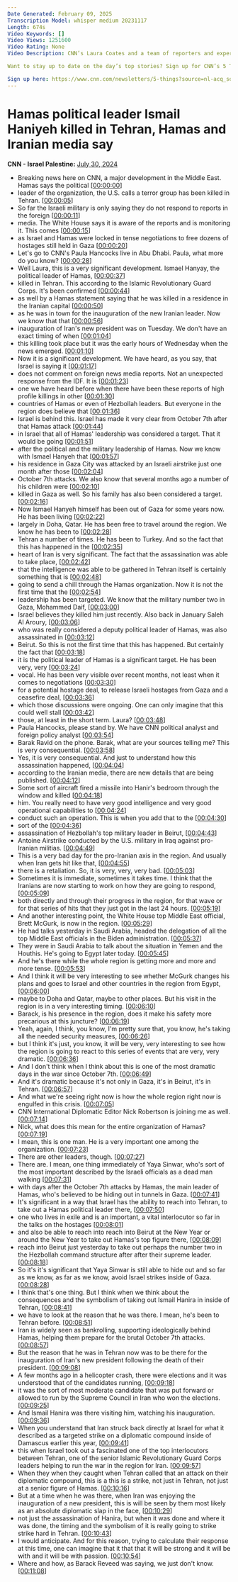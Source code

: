 ```yaml
---
Date Generated: February 09, 2025
Transcription Model: whisper medium 20231117
Length: 674s
Video Keywords: []
Video Views: 1251600
Video Rating: None
Video Description: CNN’s Laura Coates and a team of reporters and experts break down what we know about the death of Hamas political leader Ismail Haniyeh. #CNN #news 

Want to stay up to date on the day’s top stories? Sign up for CNN’s 5 Things newsletter, and we’ll give you the 5 biggest stories you need to know, videos people are watching, and more!

Sign up here: https://www.cnn.com/newsletters/5-things?source=nl-acq_social_youtubedesc&utm_source=nl-acq_social_youtubedesc
---
```


# Hamas political leader Ismail Haniyeh killed in Tehran, Hamas and Iranian media say
**CNN - Israel Palestine:** [July 30, 2024](https://www.youtube.com/watch?v=XTO1PUkVkvo)
*  Breaking news here on CNN, a major development in the Middle East. Hamas says the political [[00:00:00](https://www.youtube.com/watch?v=XTO1PUkVkvo&t=0.0s)]
*  leader of the organization, the U.S. calls a terror group has been killed in Tehran. [[00:00:05](https://www.youtube.com/watch?v=XTO1PUkVkvo&t=5.62s)]
*  So far the Israeli military is only saying they do not respond to reports in the foreign [[00:00:11](https://www.youtube.com/watch?v=XTO1PUkVkvo&t=11.06s)]
*  media. The White House says it is aware of the reports and is monitoring it. This comes [[00:00:15](https://www.youtube.com/watch?v=XTO1PUkVkvo&t=15.84s)]
*  as Israel and Hamas were locked in tense negotiations to free dozens of hostages still held in Gaza [[00:00:20](https://www.youtube.com/watch?v=XTO1PUkVkvo&t=20.84s)]
*  Let's go to CNN's Paula Hancocks live in Abu Dhabi. Paula, what more do you know? [[00:00:28](https://www.youtube.com/watch?v=XTO1PUkVkvo&t=28.38s)]
*  Well Laura, this is a very significant development. Ismael Hanyay, the political leader of Hamas, [[00:00:37](https://www.youtube.com/watch?v=XTO1PUkVkvo&t=37.379999999999995s)]
*  killed in Tehran. This according to the Islamic Revolutionary Guard Corps. It's been confirmed [[00:00:44](https://www.youtube.com/watch?v=XTO1PUkVkvo&t=44.379999999999995s)]
*  as well by a Hamas statement saying that he was killed in a residence in the Iranian capital [[00:00:50](https://www.youtube.com/watch?v=XTO1PUkVkvo&t=50.379999999999995s)]
*  as he was in town for the inauguration of the new Iranian leader. Now we know that that [[00:00:56](https://www.youtube.com/watch?v=XTO1PUkVkvo&t=56.38s)]
*  inauguration of Iran's new president was on Tuesday. We don't have an exact timing of when [[00:01:04](https://www.youtube.com/watch?v=XTO1PUkVkvo&t=64.38s)]
*  this killing took place but it was the early hours of Wednesday when the news emerged. [[00:01:10](https://www.youtube.com/watch?v=XTO1PUkVkvo&t=70.38s)]
*  Now it is a significant development. We have heard, as you say, that Israel is saying it [[00:01:17](https://www.youtube.com/watch?v=XTO1PUkVkvo&t=77.38s)]
*  does not comment on foreign news media reports. Not an unexpected response from the IDF. It is [[00:01:23](https://www.youtube.com/watch?v=XTO1PUkVkvo&t=83.38s)]
*  one we have heard before when there have been these reports of high profile killings in other [[00:01:30](https://www.youtube.com/watch?v=XTO1PUkVkvo&t=90.38s)]
*  countries of Hamas or even of Hezbollah leaders. But everyone in the region does believe that [[00:01:36](https://www.youtube.com/watch?v=XTO1PUkVkvo&t=96.38s)]
*  Israel is behind this. Israel has made it very clear from October 7th after that Hamas attack [[00:01:44](https://www.youtube.com/watch?v=XTO1PUkVkvo&t=104.38s)]
*  in Israel that all of Hamas' leadership was considered a target. That it would be going [[00:01:51](https://www.youtube.com/watch?v=XTO1PUkVkvo&t=111.38s)]
*  after the political and the military leadership of Hamas. Now we know with Ismael Hanyeh that [[00:01:57](https://www.youtube.com/watch?v=XTO1PUkVkvo&t=117.38s)]
*  his residence in Gaza City was attacked by an Israeli airstrike just one month after those [[00:02:04](https://www.youtube.com/watch?v=XTO1PUkVkvo&t=124.38s)]
*  October 7th attacks. We also know that several months ago a number of his children were [[00:02:10](https://www.youtube.com/watch?v=XTO1PUkVkvo&t=130.38s)]
*  killed in Gaza as well. So his family has also been considered a target. [[00:02:16](https://www.youtube.com/watch?v=XTO1PUkVkvo&t=136.38s)]
*  Now Ismael Hanyeh himself has been out of Gaza for some years now. He has been living [[00:02:22](https://www.youtube.com/watch?v=XTO1PUkVkvo&t=142.38s)]
*  largely in Doha, Qatar. He has been free to travel around the region. We know he has been to [[00:02:28](https://www.youtube.com/watch?v=XTO1PUkVkvo&t=148.38s)]
*  Tehran a number of times. He has been to Turkey. And so the fact that this has happened in the [[00:02:35](https://www.youtube.com/watch?v=XTO1PUkVkvo&t=155.38s)]
*  heart of Iran is very significant. The fact that the assassination was able to take place, [[00:02:42](https://www.youtube.com/watch?v=XTO1PUkVkvo&t=162.38s)]
*  that the intelligence was able to be gathered in Tehran itself is certainly something that is [[00:02:48](https://www.youtube.com/watch?v=XTO1PUkVkvo&t=168.38s)]
*  going to send a chill through the Hamas organization. Now it is not the first time that the [[00:02:54](https://www.youtube.com/watch?v=XTO1PUkVkvo&t=174.38s)]
*  leadership has been targeted. We know that the military number two in Gaza, Mohammed Daif, [[00:03:00](https://www.youtube.com/watch?v=XTO1PUkVkvo&t=180.38s)]
*  Israel believes they killed him just recently. Also back in January Saleh Al Aroury, [[00:03:06](https://www.youtube.com/watch?v=XTO1PUkVkvo&t=186.38s)]
*  who was really considered a deputy political leader of Hamas, was also assassinated in [[00:03:12](https://www.youtube.com/watch?v=XTO1PUkVkvo&t=192.38s)]
*  Beirut. So this is not the first time that this has happened. But certainly the fact that [[00:03:18](https://www.youtube.com/watch?v=XTO1PUkVkvo&t=198.38s)]
*  it is the political leader of Hamas is a significant target. He has been very, very [[00:03:24](https://www.youtube.com/watch?v=XTO1PUkVkvo&t=204.38s)]
*  vocal. He has been very visible over recent months, not least when it comes to negotiations [[00:03:30](https://www.youtube.com/watch?v=XTO1PUkVkvo&t=210.38s)]
*  for a potential hostage deal, to release Israeli hostages from Gaza and a ceasefire deal, [[00:03:36](https://www.youtube.com/watch?v=XTO1PUkVkvo&t=216.38s)]
*  which those discussions were ongoing. One can only imagine that this could well stall [[00:03:42](https://www.youtube.com/watch?v=XTO1PUkVkvo&t=222.38s)]
*  those, at least in the short term. Laura? [[00:03:48](https://www.youtube.com/watch?v=XTO1PUkVkvo&t=228.38s)]
*  Paula Hancocks, please stand by. We have CNN political analyst and foreign policy analyst [[00:03:54](https://www.youtube.com/watch?v=XTO1PUkVkvo&t=234.38s)]
*  Barak Ravid on the phone. Barak, what are your sources telling me? This is very consequential. [[00:03:58](https://www.youtube.com/watch?v=XTO1PUkVkvo&t=238.38s)]
*  Yes, it is very consequential. And just to understand how this assassination happened, [[00:04:04](https://www.youtube.com/watch?v=XTO1PUkVkvo&t=244.38s)]
*  according to the Iranian media, there are new details that are being published. [[00:04:12](https://www.youtube.com/watch?v=XTO1PUkVkvo&t=252.38s)]
*  Some sort of aircraft fired a missile into Hanir's bedroom through the window and killed [[00:04:18](https://www.youtube.com/watch?v=XTO1PUkVkvo&t=258.38s)]
*  him. You really need to have very good intelligence and very good operational capabilities to [[00:04:24](https://www.youtube.com/watch?v=XTO1PUkVkvo&t=264.38s)]
*  conduct such an operation. This is when you add that to the [[00:04:30](https://www.youtube.com/watch?v=XTO1PUkVkvo&t=270.38s)]
*  sort of the [[00:04:36](https://www.youtube.com/watch?v=XTO1PUkVkvo&t=276.38s)]
*  assassination of Hezbollah's top military leader in Beirut, [[00:04:43](https://www.youtube.com/watch?v=XTO1PUkVkvo&t=283.74s)]
*  Antoine Airstrike conducted by the U.S. military in Iraq against pro-Iranian militias. [[00:04:49](https://www.youtube.com/watch?v=XTO1PUkVkvo&t=289.74s)]
*  This is a very bad day for the pro-Iranian axis in the region. And usually when Iran gets hit like that, [[00:04:55](https://www.youtube.com/watch?v=XTO1PUkVkvo&t=295.74s)]
*  there is a retaliation. So, it is very, very, very bad. [[00:05:03](https://www.youtube.com/watch?v=XTO1PUkVkvo&t=303.74s)]
*  Sometimes it is immediate, sometimes it takes time. I think that the Iranians are now starting to work on how they are going to respond, [[00:05:09](https://www.youtube.com/watch?v=XTO1PUkVkvo&t=309.74s)]
*  both directly and through their progress in the region, for that wave or for that series of hits that they just got in the last 24 hours. [[00:05:19](https://www.youtube.com/watch?v=XTO1PUkVkvo&t=319.74s)]
*  And another interesting point, the White House top Middle East official, Brett McGurk, is now in the region. [[00:05:29](https://www.youtube.com/watch?v=XTO1PUkVkvo&t=329.74s)]
*  He had talks yesterday in Saudi Arabia, headed the delegation of all the top Middle East officials in the Biden administration. [[00:05:37](https://www.youtube.com/watch?v=XTO1PUkVkvo&t=337.74s)]
*  They were in Saudi Arabia to talk about the situation in Yemen and the Houthis. He's going to Egypt later today. [[00:05:45](https://www.youtube.com/watch?v=XTO1PUkVkvo&t=345.74s)]
*  And he's there while the whole region is getting more and more and more tense. [[00:05:53](https://www.youtube.com/watch?v=XTO1PUkVkvo&t=353.74s)]
*  And I think it will be very interesting to see whether McGurk changes his plans and goes to Israel and other countries in the region from Egypt, [[00:06:00](https://www.youtube.com/watch?v=XTO1PUkVkvo&t=360.74s)]
*  maybe to Doha and Qatar, maybe to other places. But his visit in the region is in a very interesting timing. [[00:06:10](https://www.youtube.com/watch?v=XTO1PUkVkvo&t=370.74s)]
*  Barack, is his presence in the region, does it make his safety more precarious at this juncture? [[00:06:19](https://www.youtube.com/watch?v=XTO1PUkVkvo&t=379.74s)]
*  Yeah, again, I think, you know, I'm pretty sure that, you know, he's taking all the needed security measures, [[00:06:26](https://www.youtube.com/watch?v=XTO1PUkVkvo&t=386.74s)]
*  but I think it's just, you know, it will be very, very interesting to see how the region is going to react to this series of events that are very, very dramatic. [[00:06:36](https://www.youtube.com/watch?v=XTO1PUkVkvo&t=396.74s)]
*  And I don't think when I think about this is one of the most dramatic days in the war since October 7th. [[00:06:49](https://www.youtube.com/watch?v=XTO1PUkVkvo&t=409.74s)]
*  And it's dramatic because it's not only in Gaza, it's in Beirut, it's in Tehran. [[00:06:57](https://www.youtube.com/watch?v=XTO1PUkVkvo&t=417.74s)]
*  And what we're seeing right now is how the whole region right now is engulfed in this crisis. [[00:07:05](https://www.youtube.com/watch?v=XTO1PUkVkvo&t=425.74s)]
*  CNN International Diplomatic Editor Nick Robertson is joining me as well. [[00:07:14](https://www.youtube.com/watch?v=XTO1PUkVkvo&t=434.74s)]
*  Nick, what does this mean for the entire organization of Hamas? [[00:07:19](https://www.youtube.com/watch?v=XTO1PUkVkvo&t=439.74s)]
*  I mean, this is one man. He is a very important one among the organization. [[00:07:23](https://www.youtube.com/watch?v=XTO1PUkVkvo&t=443.74s)]
*  There are other leaders, though. [[00:07:27](https://www.youtube.com/watch?v=XTO1PUkVkvo&t=447.74s)]
*  There are. I mean, one thing immediately of Yaya Sinwar, who's sort of the most important described by the Israeli officials as a dead man walking [[00:07:31](https://www.youtube.com/watch?v=XTO1PUkVkvo&t=451.74s)]
*  with days after the October 7th attacks by Hamas, the main leader of Hamas, who's believed to be hiding out in tunnels in Gaza. [[00:07:41](https://www.youtube.com/watch?v=XTO1PUkVkvo&t=461.74s)]
*  It's significant in a way that Israel has the ability to reach into Tehran, to take out a Hamas political leader there, [[00:07:50](https://www.youtube.com/watch?v=XTO1PUkVkvo&t=470.74s)]
*  one who lives in exile and is an important, a vital interlocutor so far in the talks on the hostages [[00:08:01](https://www.youtube.com/watch?v=XTO1PUkVkvo&t=481.74s)]
*  and also be able to reach into reach into Beirut at the New Year or around the New Year to take out Hamas's top figure there, [[00:08:09](https://www.youtube.com/watch?v=XTO1PUkVkvo&t=489.74s)]
*  reach into Beirut just yesterday to take out perhaps the number two in the Hezbollah command structure after after their supreme leader. [[00:08:18](https://www.youtube.com/watch?v=XTO1PUkVkvo&t=498.74s)]
*  So it's it's significant that Yaya Sinwar is still able to hide out and so far as we know, as far as we know, avoid Israel strikes inside of Gaza. [[00:08:28](https://www.youtube.com/watch?v=XTO1PUkVkvo&t=508.74s)]
*  I think that's one thing. But I think when we think about the consequences and the symbolism of taking out Ismail Hanira in inside of Tehran, [[00:08:41](https://www.youtube.com/watch?v=XTO1PUkVkvo&t=521.74s)]
*  we have to look at the reason that he was there. I mean, he's been to Tehran before. [[00:08:51](https://www.youtube.com/watch?v=XTO1PUkVkvo&t=531.74s)]
*  Iran is widely seen as bankrolling, supporting ideologically behind Hamas, helping them prepare for the brutal October 7th attacks. [[00:08:57](https://www.youtube.com/watch?v=XTO1PUkVkvo&t=537.74s)]
*  But the reason that he was in Tehran now was to be there for the inauguration of Iran's new president following the death of their president. [[00:09:08](https://www.youtube.com/watch?v=XTO1PUkVkvo&t=548.74s)]
*  A few months ago in a helicopter crash, there were elections and it was understood that of the candidates running, [[00:09:18](https://www.youtube.com/watch?v=XTO1PUkVkvo&t=558.74s)]
*  it was the sort of most moderate candidate that was put forward or allowed to run by the Supreme Council in Iran who won the elections. [[00:09:25](https://www.youtube.com/watch?v=XTO1PUkVkvo&t=565.74s)]
*  And Ismail Hanira was there visiting him, watching his inauguration. [[00:09:36](https://www.youtube.com/watch?v=XTO1PUkVkvo&t=576.74s)]
*  When you understand that Iran struck back directly at Israel for what it described as a targeted strike on a diplomatic compound inside of Damascus earlier this year, [[00:09:41](https://www.youtube.com/watch?v=XTO1PUkVkvo&t=581.74s)]
*  this when Israel took out a fascinated one of the top interlocutors between Tehran, one of the senior Islamic Revolutionary Guard Corps leaders helping to run the war in the region for Iran. [[00:09:57](https://www.youtube.com/watch?v=XTO1PUkVkvo&t=597.74s)]
*  When they when they caught when Tehran called that an attack on their diplomatic compound, this is a this is a strike, not just in Tehran, not just at a senior figure of Hamas. [[00:10:16](https://www.youtube.com/watch?v=XTO1PUkVkvo&t=616.74s)]
*  But at a time when he was there, when Iran was enjoying the inauguration of a new president, this is will be seen by them most likely as an absolute diplomatic slap in the face, [[00:10:29](https://www.youtube.com/watch?v=XTO1PUkVkvo&t=629.74s)]
*  not just the assassination of Hanira, but when it was done and where it was done, the timing and the symbolism of it is really going to strike strike hard in Tehran. [[00:10:43](https://www.youtube.com/watch?v=XTO1PUkVkvo&t=643.74s)]
*  I would anticipate. And for this reason, trying to calculate their response at this time, one can imagine that it that that it will be strong and it will be with and it will be with passion. [[00:10:54](https://www.youtube.com/watch?v=XTO1PUkVkvo&t=654.74s)]
*  Where and how, as Barack Reveed was saying, we just don't know. [[00:11:08](https://www.youtube.com/watch?v=XTO1PUkVkvo&t=668.74s)]
